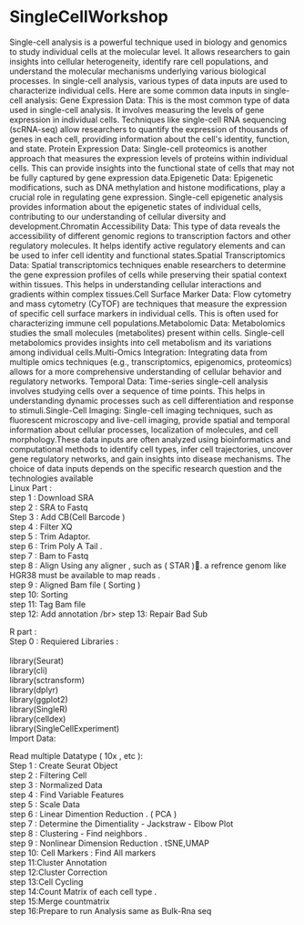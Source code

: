 # SingleCellWorkshop

Single-cell analysis is a powerful technique used in biology and genomics to study individual cells at the molecular level. It allows researchers to gain insights into cellular heterogeneity, identify rare cell populations, and understand the molecular mechanisms underlying various biological processes. In single-cell analysis, various types of data inputs are used to characterize individual cells. Here are some common data inputs in single-cell analysis: Gene Expression Data: This is the most common type of data used in single-cell analysis. It involves measuring the levels of gene expression in individual cells. Techniques like single-cell RNA sequencing (scRNA-seq) allow researchers to quantify the expression of thousands of genes in each cell, providing information about the cell's identity, function, and state. Protein Expression Data: Single-cell proteomics is another approach that measures the expression levels of proteins within individual cells. This can provide insights into the functional state of cells that may not be fully captured by gene expression data.Epigenetic Data: Epigenetic modifications, such as DNA methylation and histone modifications, play a crucial role in regulating gene expression. Single-cell epigenetic analysis provides information about the epigenetic states of individual cells, contributing to our understanding of cellular diversity and development.Chromatin Accessibility Data: This type of data reveals the accessibility of different genomic regions to transcription factors and other regulatory molecules. It helps identify active regulatory elements and can be used to infer cell identity and functional states.Spatial Transcriptomics Data: Spatial transcriptomics techniques enable researchers to determine the gene expression profiles of cells while preserving their spatial context within tissues. This helps in understanding cellular interactions and gradients within complex tissues.Cell Surface Marker Data: Flow cytometry and mass cytometry (CyTOF) are techniques that measure the expression of specific cell surface markers in individual cells. This is often used for characterizing immune cell populations.Metabolomic Data: Metabolomics studies the small molecules (metabolites) present within cells. Single-cell metabolomics provides insights into cell metabolism and its variations among individual cells.Multi-Omics Integration: Integrating data from multiple omics techniques (e.g., transcriptomics, epigenomics, proteomics) allows for a more comprehensive understanding of cellular behavior and regulatory networks. Temporal Data: Time-series single-cell analysis involves studying cells over a sequence of time points. This helps in understanding dynamic processes such as cell differentiation and response to stimuli.Single-Cell Imaging: Single-cell imaging techniques, such as fluorescent microscopy and live-cell imaging, provide spatial and temporal information about cellular processes, localization of molecules, and cell morphology.These data inputs are often analyzed using bioinformatics and computational methods to identify cell types, infer cell trajectories, uncover gene regulatory networks, and gain insights into disease mechanisms. The choice of data inputs depends on the specific research question and the technologies available </br>
Linux Part :</br>
   step 1 : Download SRA </br>
   step 2 : SRA to Fastq </br>
   Step 3 : Add CB(Cell Barcode )  </br> 
   step 4 : Filter XQ</br> 
   step 5 : Trim Adaptor. </br> 
   step 6 : Trim Poly A Tail .</br> 
   step 7 : Bam to Fastq </br>
   step 8 : Align Using any aligner , such as ( STAR ).َ a refrence genom like HGR38 must be available to map reads .  </br>
   step 9 : Aligned Bam file ( Sorting ) </br>
   step 10: Sorting </br> 
   step 11: Tag Bam file </br>
   step 12: Add annotation /br>
   step 13: Repair Bad Sub </br>
    
R part : </br>
  Step 0 : Requiered Libraries :</br>  
                                  library(Seurat)</br>
                                  library(cli)</br>
                                  library(sctransform)</br>
                                  library(dplyr)</br>
                                  library(ggplot2)</br>
                                  library(SingleR)</br>
                                  library(celldex)</br>
                                  library(SingleCellExperiment)</br>
  Import Data:
  

  Read multiple Datatype ( 10x , etc ):  </br>
  Step 1 : Create Seurat Object </br>
  step 2 : Filtering Cell</br>
  step 3 : Normalized Data </br>
  step 4 : Find Variable Features </br>
  step 5 : Scale Data </br>
  step 6 : Linear Dimention Reduction . ( PCA ) </br>
  step 7 : Determine the Dimentiality - Jackstraw - Elbow Plot </br>
  step 8 : Clustering - Find neighbors . </br>
  step 9 : Nonlinear Dimension Reduction . tSNE,UMAP </br>
  step 10: Cell Markers : Find All markers  </br>
  step 11:Cluster Annotation </br>
  step 12:Cluster Correction </br>
  step 13:Cell Cycling</br>
  step 14:Count Matrix of each cell type . </br>
  step 15:Merge countmatrix</br>
  step 16:Prepare to run Analysis same as Bulk-Rna seq 

                                  

